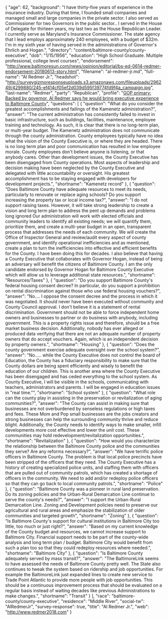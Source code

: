{
  "age": 62,
  "background": "I have thirty-five years of experience in the insurance industry. During that time, I founded small companies and managed small and large companies in the private sector. I also served as Commissioner for two Governors in the public sector.. I served in the House of Delegate for thirteen years, my last two as the House Republican Leader. I currently serve as Maryland's Insurance Commissioner. The state agency that I lead employs approximately 240 employees, with a budget of $32m. I'm in my sixth year of having served in the administrations of Governor's Ehrlich and Hogan.",
  "directory": "content/baltimore-county/county-executive",
  "dob": "1/15/1956",
  "education": "High School Graduate. Multiple professional, college level courses",
  "endorsement": "http://www.baltimoresun.com/news/opinion/editorial/bs-ed-0614-redmer-endorsement-20180613-story.html",
  "filename": "al-redmer-jr.md",
  "full-name": "Al Redmer Jr.",
  "headshot": "http://surveygizmoresponseuploads.s3.amazonaws.com/fileuploads/296249/4299880/245-ef414cf05ef2d039d595f39774fd9f4a_campaign.jpg",
  "last-name": "Redmer",
  "party": "Republican",
  "profile": "[GOP primary: Backed by governor, Al Redmer says he would bring executive experience to Baltimore County](http://www.baltimoresun.com/news/maryland/baltimore-county/bs-md-co-redmer-profile-20180504-story.html)",
  "questions": [
    {
      "question": "What do you consider the greatest accomplishments and failings of the Kamenetz administration?",
      "answer": "The current administration has consistently failed to invest in basic infrastructure, such as buildings, facilities, maintenance, employee training and technology. As such, it is clear that there is no long-term plan, or multi-year budget. The Kamenetz administration does not communicate through the county administration. County employees typically have no idea what the vision of the County Executive is, or where they are headed. There is no long term plan and poor communication has resulted in low employee morale. County employees don't believe anyone is listening, or that anybody cares. Other than development issues, the County Executive has been disengaged from County operations. Most aspects of leadership and decision making have been neglected by the County Executive and delegated with little accountability or oversight. His greatest accomplishment has to be staying engaged with developers for development projects.",
      "shortname": "Kamenetz record"
    },
    {
      "question": "Does Baltimore County have adequate resources to meet its needs, particularly to renovate or replace aging schools? Do you support increasing the property tax or local income tax?",
      "answer": "I do not support raising taxes. However, it will take strong leadership to create a vision and long term plan to address the pent up demands and problems long ignored Our administration will work with elected officials and community leaders to identify all existing needs; we will quantify them, prioritize them, and create a multi-year budget in an open, transparent process that addresses the needs of each community. We will create the Office of Inspector General and review/audit every aspect of county government, and identify operational inefficiencies and as mentioned, create a plan to turn the inefficiencies into effective and efficient benefits for the County. I have been doing this for decades. I also believe that having a County Executive that collaborates with Governor Hogan, instead of being an adversary will benefit the citizens of Baltimore County. I am the only candidate endorsed by Governor Hogan for Baltimore County Executive which will allow us to leverage additional state resources.",
      "shortname": "Resources/Taxes"
    },
    {
      "question": "Do you support Baltimore County's federal housing consent decree? In particular, do you support a prohibition on rental discrimination against those who use federal housing vouchers?",
      "answer": "No…. I oppose the consent decree and the process in which it was negotiated. It should never have been executed without community and County Council approval. I don't believe it is a statement of rental discrimination. Government should not be able to force independent home owners and businesses to partner or do business with anybody, including government. This is a property rights issue and therefore, should be a free market business decision. Additionally, nobody has ever alleged or produced data verifying that there are not an adequate number of property owners that do accept vouchers. Again, which is an independent decision by property owners.",
      "shortname": "Housing"
    },
    {
      "question": "Does the county government exercise adequate oversight over the school system?",
      "answer": "No….. while the County Executive does not control the board of Education, the County has a fiduciary responsibility to make sure that the County dollars are being spent efficiently and wisely to benefit the education of our children. This is another area where the County Executive has been disengaged and has ceded everything to the school system. As County Executive, I will be visible in the schools, communicating with teachers, administrators and parents. I will be engaged in education issues in \"real time.\"",
      "shortname": "School system"
    },
    {
      "question": "What role can the county play in assisting in the preservation or revitalization of aging communities?",
      "answer": "The County can assist in making sure that businesses are not overburdened by senseless regulations or high taxes and fees. These Mom and Pop small businesses are the jobs creators and strong businesses can help the surrounding community thrive and reduce blight. Additionally, the County needs to identify ways to make smaller, infill developments more cost effective and lower the unit cost. These communities may hold redevelopment/revitalization opportunities.",
      "shortname": "Revitalization"
    },
    {
      "question": "How would you characterize the relationship between the Baltimore County police and the communities they serve? Are any reforms necessary?",
      "answer": "We have terrific police officers in Baltimore County. The problem is that local police precincts have been stripped of the officers that they need. The County Executive has a history of creating specialized police units, and staffing them with officers that are pulled out of community patrols, which has created a shortage of officers in the community. We need to add and/or redeploy police officers so that they can go back to local community patrols.",
      "shortname": "Police"
    },
    {
      "question": "Baltimore County was a pioneer in rural land preservation. Do its zoning policies and the Urban-Rural Demarcation Line continue to serve the county's needs?",
      "answer": "I support the Urban-Rural Demarcation Line. Zoning and Development policies need to preserve our agricultural and rural areas and emphasize the stabilization of older communities and targeted growth",
      "shortname": "Zoning"
    },
    {
      "question": "Is Baltimore County's support for cultural institutions in Baltimore City too little, too much or just right?",
      "answer": "Based on my current knowledge of the County budget and resources, we cannot increase support to Baltimore City. Financial support needs to be part of the county-wide analysis and long term plan / budget. Baltimore City would benefit from such a plan too so that they could redeploy resources where needed.",
      "shortname": "Baltimore City"
    },
    {
      "question": "Is Baltimore County adequately served by mass transit?",
      "answer": "The BaltimoreLink seems to have assessed the needs of Baltimore County pretty well. The State also continues to tweak the system based on ridership and job opportunities. For example the BaltimoreLink just expanded lines to create new service to Trade Point Atlantic to provide more people with job opportunities. This should be a continuous improvement process that should be evaluated on a regular basis instead of waiting decades like previous Administrations to make changes.",
      "shortname": "Transit"
    }
  ],
  "race": "baltimore-county/county-executive",
  "residence": "Middle River",
  "social-tw": "AlRedmerJr",
  "survey-response": true,
  "title": "Al Redmer Jr.",
  "web": "http://www.redmer2018.com"
}
